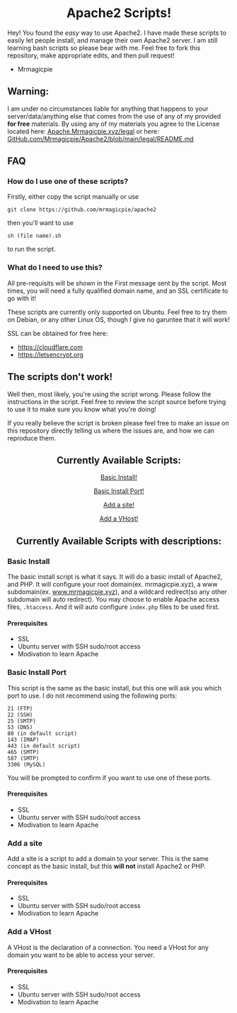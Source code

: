<link rel="stylesheet" href="https://apache.mrmagicpie.xyz/custom-assets/style.css">
<h1 align="center">Apache2 Scripts!</h1>

Hey! You found the *easy* way to use Apache2. I have made these scripts to easily let people install, and manage their own Apache2 server. I am still learning bash scripts so please bear with me. Feel free to fork this repository, make appropriate edits, and then pull request!
- Mrmagicpie

<h2>Warning:</h2>

   I am under no circumstances liable for anything that happens to your server/data/anything else that comes from the use of any of my provided **for free** materials. By using any of my materials you agree to the License located here: [Apache.Mrmagicpie.xyz/legal](https://apache.mrmagicpie.xyz/legal) or here: [GitHub.com/Mrmagicpie/Apache2/blob/main/legal/README.md](https://github.com/mrmagicpie/apache2/blob/main/legal/README.md)

<h2>FAQ</h2>

<h3>How do I use one of these scripts?</h3>

Firstly, either copy the script manually or use
```
git clone https://github.com/mrmagicpie/apache2
``` 
then you'll want to use 
```
sh (file name).sh
``` 
to run the script.

<h3>What do I need to use this?</h3>

All pre-requisits will be shown in the First message sent by the script. Most times, you will need a fully qualified domain name, and an SSL certificate to go with it! 

These scripts are currently only supported on Ubuntu. Feel free to try them on Debian, or any other Linux OS, though I give no garuntee that it will work!

SSL can be obtained for free here:
- <a href="https://cloudflare.com">https://cloudflare.com</a>
- <a href="https://letsencrypt.org">https://letsencrypt.org</a>


<h2>The scripts don't work!</h2>

Well then, most likely, you're using the script wrong. Please follow the instructions in the script. Feel free to review the script source before trying to use it to make sure you know what you're doing! 

If you really believe the script is broken please feel free to make an issue on this repository directly telling us where the issues are, and how we can reproduce them.

<h2 align="center">Currently Available Scripts:</h2>

<p align="center"><a href="https://apache.mrmagicpie.xyz/scripts/basic-install.sh" class="button">Basic Install!</a></p>
<p align="center"><a href="https://apache.mrmagicpie.xyz/scripts/basic-install-port.sh" class="button">Basic Install Port!</a></p>
<p align="center"><a href="https://apache.mrmagicpie.xyz/scripts/add-site.sh" class="button">Add a site!</a></p>
<p align="center"><a href="https://apache.mrmagicpie.xyz/scripts/add-vhost.sh" class="button">Add a VHost!</a></p>

<h2 align="center">Currently Available Scripts with descriptions:</h2>

<h3>Basic Install</h3>

The basic install script is what it says. It will do a basic install of Apache2, and PHP. It will configure your root domain(ex. mrmagicpie.xyz), a www subdomain(ex. www.mrmagicpie.xyz), and a wildcard redirect(so any other subdomain will auto redirect). You may choose to enable Apache access files, ``.htaccess``. And it will auto configure ``index.php`` files to be used first. 

<h4>Prerequisites</h4>

- SSL
- Ubuntu server with SSH sudo/root access
- Modivation to learn Apache

<h3>Basic Install Port</h3>

This script is the same as the basic install, but this one will ask you which port to use. I do not recommend using the following ports:
```
21 (FTP)
22 (SSH)
25 (SMTP)
53 (DNS)
80 (in default script)
143 (IMAP)
443 (in default script)
465 (SMTP)
587 (SMTP)
3306 (MySQL)
```
You will be prompted to confirm if you want to use one of these ports.

<h4>Prerequisites</h4>

- SSL
- Ubuntu server with SSH sudo/root access
- Modivation to learn Apache

<h3>Add a site</h3>

Add a site is a script to add a domain to your server. This is the same concept as the basic install, but this **will not** install Apache2 or PHP. 

<h4>Prerequisites</h4>

- SSL
- Ubuntu server with SSH sudo/root access
- Modivation to learn Apache

<h3>Add a VHost</h3>

A VHost is the declaration of a connection. You need a VHost for any domain you want to be able to access your server. 

<h4>Prerequisites</h4>

- SSL
- Ubuntu server with SSH sudo/root access
- Modivation to learn Apache

